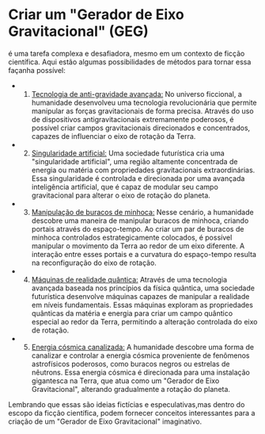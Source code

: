 # Criar um "Gerador de Eixo Gravitacional" (GEG)
 é uma tarefa complexa e desafiadora, mesmo em um contexto de ficção científica. Aqui estão algumas possibilidades de métodos para tornar essa façanha possível:
  - 1. [Tecnologia de anti-gravidade avançada:](https://github.com/c2V2ZW4K/portal/blob/main/assets/docs/earth/sci-fi/sci-fi_terra_slipt/GEG-GAG/AntigGavity-Techno/readme.md)
        No universo ficcional, a humanidade desenvolveu uma tecnologia revolucionária
         que permite manipular as forças gravitacionais de forma precisa.
          Através do uso de dispositivos antigravitacionais extremamente poderosos,
           é possível criar campos gravitacionais direcionados e concentrados, capazes de influenciar o eixo de rotação da Terra.

  - 2. [Singularidade artificial:](https://github.com/c2V2ZW4K/portal/blob/main/assets/docs/earth/sci-fi/sci-fi_terra_slipt/GEG-GAG/Artificial-Singularity/readme.md)
        Uma sociedade futurística cria uma "singularidade artificial",
         uma região altamente concentrada de energia ou matéria com propriedades gravitacionais extraordinárias.
          Essa singularidade é controlada e direcionada por uma avançada inteligência artificial,
           que é capaz de modular seu campo gravitacional para alterar o eixo de rotação do planeta.

  - 3. [Manipulação de buracos de minhoca:](https://github.com/c2V2ZW4K/portal/blob/main/assets/docs/earth/sci-fi/sci-fi_terra_slipt/GEG-GAG/Wormholes-Manipulation/readme.md)
        Nesse cenário, a humanidade descobre uma maneira de manipular buracos de minhoca,
         criando portais através do espaço-tempo. Ao criar um par de buracos de minhoca controlados estrategicamente colocados,
          é possível manipular o movimento da Terra ao redor de um eixo diferente.
           A interação entre esses portais e a curvatura do espaço-tempo resulta na reconfiguração do eixo de rotação.
 
 - 4. [Máquinas de realidade quântica:](https://github.com/c2V2ZW4K/portal/blob/main/assets/docs/earth/sci-fi/sci-fi_terra_slipt/GEG-GAG/Quantum-Reality-Machines/readme.md)
       Através de uma tecnologia avançada baseada nos princípios da física quântica,
        uma sociedade futurística desenvolve máquinas capazes de manipular a realidade em níveis fundamentais.
         Essas máquinas exploram as propriedades quânticas da matéria e energia para criar um campo quântico especial ao redor da Terra,
          permitindo a alteração controlada do eixo de rotação.
     
 - 5. [Energia cósmica canalizada:](https://github.com/c2V2ZW4K/portal/blob/main/assets/docs/earth/sci-fi/sci-fi_terra_slipt/GEG-GAG/Cosmic-Energy-Canalized/readme.md)
       A humanidade descobre uma forma de canalizar e controlar a energia cósmica proveniente de fenômenos astrofísicos poderosos,
        como buracos negros ou estrelas de nêutrons. Essa energia cósmica é direcionada para uma instalação gigantesca na Terra,
         que atua como um "Gerador de Eixo Gravitacional", alterando gradualmente a rotação do planeta.
          
Lembrando que essas são ideias fictícias e especulativas,mas dentro do escopo da ficção científica,
podem fornecer conceitos interessantes para a criação de um "Gerador de Eixo Gravitacional" imaginativo.
